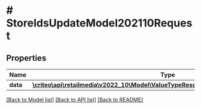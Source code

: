 # # StoreIdsUpdateModel202110Request

## Properties

Name | Type | Description | Notes
------------ | ------------- | ------------- | -------------
**data** | [**\criteo\api\retailmedia\v2022_10\Model\ValueTypeResourceOfStoreIdsUpdateModel202110**](ValueTypeResourceOfStoreIdsUpdateModel202110.md) |  | [optional]

[[Back to Model list]](../../README.md#models) [[Back to API list]](../../README.md#endpoints) [[Back to README]](../../README.md)
